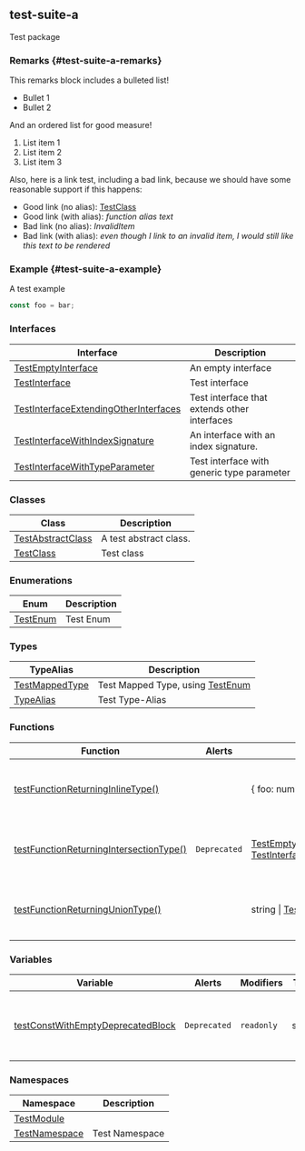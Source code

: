 ## test-suite-a

Test package

### Remarks {#test-suite-a-remarks}

This remarks block includes a bulleted list!

- Bullet 1
- Bullet 2

And an ordered list for good measure!

1. List item 1
2. List item 2
3. List item 3

Also, here is a link test, including a bad link, because we should have some reasonable support if this happens:

- Good link (no alias): [TestClass](docs/test-suite-a/testclass-class)
- Good link (with alias): _function alias text_
- Bad link (no alias): _InvalidItem_
- Bad link (with alias): _even though I link to an invalid item, I would still like this text to be rendered_

### Example {#test-suite-a-example}

A test example

```typescript
const foo = bar;
```

### Interfaces

| Interface | Description |
| - | - |
| [TestEmptyInterface](docs/test-suite-a/testemptyinterface-interface) | An empty interface |
| [TestInterface](docs/test-suite-a/testinterface-interface) | Test interface |
| [TestInterfaceExtendingOtherInterfaces](docs/test-suite-a/testinterfaceextendingotherinterfaces-interface) | Test interface that extends other interfaces |
| [TestInterfaceWithIndexSignature](docs/test-suite-a/testinterfacewithindexsignature-interface) | An interface with an index signature. |
| [TestInterfaceWithTypeParameter](docs/test-suite-a/testinterfacewithtypeparameter-interface) | Test interface with generic type parameter |

### Classes

| Class | Description |
| - | - |
| [TestAbstractClass](docs/test-suite-a/testabstractclass-class) | A test abstract class. |
| [TestClass](docs/test-suite-a/testclass-class) | Test class |

### Enumerations

| Enum | Description |
| - | - |
| [TestEnum](docs/test-suite-a/testenum-enum) | Test Enum |

### Types

| TypeAlias | Description |
| - | - |
| [TestMappedType](docs/test-suite-a/testmappedtype-typealias) | Test Mapped Type, using [TestEnum](docs/test-suite-a/testenum-enum) |
| [TypeAlias](docs/test-suite-a/typealias-typealias) | Test Type-Alias |

### Functions

| Function | Alerts | Return Type | Description |
| - | - | - | - |
| [testFunctionReturningInlineType()](docs/test-suite-a/testfunctionreturninginlinetype-function) | | {     foo: number;     bar: [TestEnum](docs/test-suite-a/testenum-enum); } | Test function that returns an inline type |
| [testFunctionReturningIntersectionType()](docs/test-suite-a/testfunctionreturningintersectiontype-function) | `Deprecated` | [TestEmptyInterface](docs/test-suite-a/testemptyinterface-interface) & [TestInterfaceWithTypeParameter](docs/test-suite-a/testinterfacewithtypeparameter-interface)\<number> | Test function that returns an inline type |
| [testFunctionReturningUnionType()](docs/test-suite-a/testfunctionreturninguniontype-function) | | string \| [TestInterface](docs/test-suite-a/testinterface-interface) | Test function that returns an inline type |

### Variables

| Variable | Alerts | Modifiers | Type | Description |
| - | - | - | - | - |
| [testConstWithEmptyDeprecatedBlock](docs/test-suite-a/testconstwithemptydeprecatedblock-variable) | `Deprecated` | `readonly` | string | I have a `@deprecated` tag with an empty comment block. |

### Namespaces

| Namespace | Description |
| - | - |
| [TestModule](docs/test-suite-a/testmodule-namespace) | |
| [TestNamespace](docs/test-suite-a/testnamespace-namespace) | Test Namespace |
